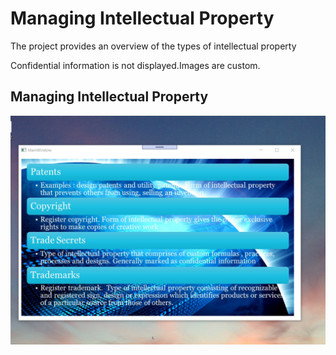 # Managing Intellectual Property

The project provides an overview of the types of intellectual property

Confidential information is not displayed.Images are custom.

## Managing Intellectual Property 
![image](IntellectualProperty.png)
